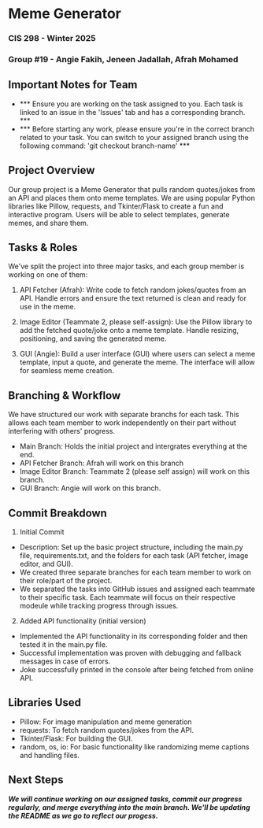 # Meme Generator  
### CIS 298 - Winter 2025
### Group #19 - Angie Fakih, Jeneen Jadallah, Afrah Mohamed

## Important Notes for Team
- *** Ensure you are working on the task assigned to you. Each task is linked to an issue in the 'Issues' tab and has a corresponding branch. ***
- *** Before starting any work, please ensure you're in the correct branch related to your task. You can switch to your assigned branch using the following command: 'git checkout branch-name' ***

## Project Overview 
Our group project is a Meme Generator that pulls random quotes/jokes from an API and places them onto meme templates. We are using popular Python libraries like Pillow, requests, and Tkinter/Flask to create a fun and interactive program. Users will be able to select templates, generate memes, and share them. 

## Tasks & Roles 
We've split the project into three major tasks, and each group member is working on one of them: 

1. API Fetcher (Afrah): Write code to fetch random jokes/quotes from an API. Handle errors and ensure the text returned is clean and ready for use in the meme.

2. Image Editor (Teammate 2, please self-assign): Use the Pillow library to add the fetched quote/joke onto a meme template. Handle resizing, positioning, and saving the generated meme.

3. GUI (Angie): Build a user interface (GUI) where users can select a meme template, input a quote, and generate the meme. The interface will allow for seamless meme creation.

## Branching & Workflow
We have structured our work with separate branchs for each task. This allows each team member to work independently on their part without interfering with others' progress. 
- Main Branch: Holds the initial project and intergrates everything at the end.
- API Fetcher Branch: Afrah will work on this branch
- Image Editor Branch: Teammate 2 (please self assign) will work on this branch.
- GUI Branch: Angie will work on this branch.

## Commit Breakdown 
1. Initial Commit
- Description: Set up the basic project structure, including the main.py file, requirements.txt, and the folders for each task (API fetcher, image editor, and GUI).
- We created three separate branches for each team member to work on their role/part of the project.
- We separated the tasks into GitHub issues and assigned each teammate to their specific task. Each teammate will focus on their respective modeule while tracking progress through issues.

2. Added API functionality (initial version) 
- Implemented the API functionality in its corresponding folder and then tested it in the main.py file.
- Successful implementation was proven with debugging and fallback messages in case of errors.
- Joke successfully printed in the console after being fetched from online API.

## Libraries Used 
- Pillow: For image manipulation and meme generation
- requests: To fetch random quotes/jokes from the API.
- Tkinter/Flask: For building the GUI.
- random, os, io: For basic functionality like randomizing meme captions and handling files.

## Next Steps 
***We will continue working on our assigned tasks, commit our progress regularly, and merge everything into the main branch. We'll be updating the README as we go to reflect our progess.***
